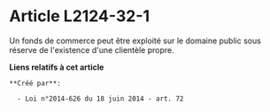 # Article L2124-32-1

Un fonds de commerce peut être exploité sur le domaine public sous réserve de l'existence d'une clientèle propre.

**Liens relatifs à cet article**

	**Créé par**:

	  - Loi n°2014-626 du 18 juin 2014 - art. 72
